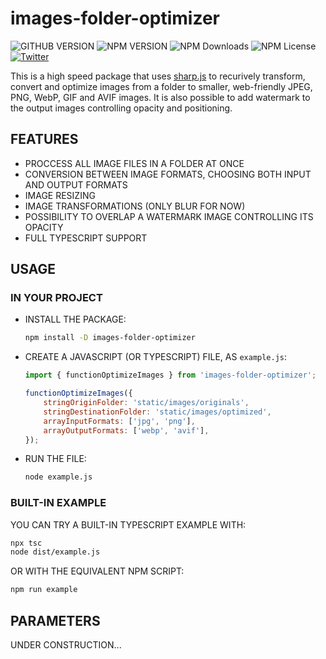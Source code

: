 # images-folder-optimizer

![GITHUB VERSION](https://img.shields.io/github/package-json/v/joaquimnetocel/images-folder-optimizer?label=github%20version&logo=github&color=lightgray) ![NPM VERSION](https://img.shields.io/npm/v/images-folder-optimizer?color=red&logo=npm&label=npm%20version) ![NPM Downloads](https://img.shields.io/npm/dw/images-folder-optimizer?color=red&label=npm%20downloads&logo=npm) ![NPM License](https://img.shields.io/npm/l/images-folder-optimizer?color) [![Twitter](https://img.shields.io/twitter/follow/:twitterHandle.svg?style=social&label=@joaquimnetocel)](https://twitter.com/joaquimnetocel)

This is a high speed package that uses [sharp.js](https://sharp.pixelplumbing.com/) to recurively transform, convert and optimize images from a folder to smaller, web-friendly JPEG, PNG, WebP, GIF and AVIF images. It is also possible to add watermark to the output images controlling opacity and positioning.

## FEATURES

- PROCCESS ALL IMAGE FILES IN A FOLDER AT ONCE
- CONVERSION BETWEEN IMAGE FORMATS, CHOOSING BOTH INPUT AND OUTPUT FORMATS
- IMAGE RESIZING
- IMAGE TRANSFORMATIONS (ONLY BLUR FOR NOW)
- POSSIBILITY TO OVERLAP A WATERMARK IMAGE CONTROLLING ITS OPACITY
- FULL TYPESCRIPT SUPPORT

## USAGE

### IN YOUR PROJECT

- INSTALL THE PACKAGE:

  ```bash
  npm install -D images-folder-optimizer
  ```

- CREATE A JAVASCRIPT (OR TYPESCRIPT) FILE, AS `example.js`:

  ```javascript
  import { functionOptimizeImages } from 'images-folder-optimizer';

  functionOptimizeImages({
      stringOriginFolder: 'static/images/originals',
      stringDestinationFolder: 'static/images/optimized',
      arrayInputFormats: ['jpg', 'png'],
      arrayOutputFormats: ['webp', 'avif'],
  });
  ```

- RUN THE FILE:

  ```bash
  node example.js
  ```

### BUILT-IN EXAMPLE

YOU CAN TRY A BUILT-IN TYPESCRIPT EXAMPLE WITH:

  ```bash
  npx tsc
  node dist/example.js
  ```

OR WITH THE EQUIVALENT NPM SCRIPT:

  ```bash
  npm run example
  ```

## PARAMETERS

<!-- ### FOR `functionOptimizeImages`

| PARAMETER | DESCRIPTION | TYPE | REQUIRED | DEFAULT |
| - | - | - | - | - |
| `stringOriginFolder` | THE FOLDER WITH THE ORIGINAL IMAGES | `string` | YES | - | -->

UNDER CONSTRUCTION...
